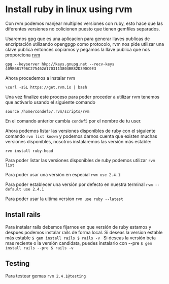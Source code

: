 # Install ruby in linux using rvm

Con rvm podemos manjear multiples versiones con ruby, esto hace que las diferentes versiones no colicionen puesto que 
tienen gemfiles separados.

Usaremos gpg que es una aplicacion para generar llaves publicas de encriptación utilizando opengpgp como protocolo, 
rvm nos pide utilizar una clave publica entonces copiamos y pegamos la llave publica que nos proporciona [rvm](http://rvm.io/rvm/install) 

`gpg --keyserver hkp://keys.gnupg.net --recv-keys 409B6B1796C275462A1703113804BB82D39DC0E3`

Ahora procedemos a instalar rvm

`\curl -sSL https://get.rvm.io | bash`

Una vez finalize este proceso para poder proceder a utilizar rvm tenemos que activarlo usando el siguiente comando
 
`source /home/condef5/.rvm/scripts/rvm`

En el comando anterior cambia `condef5` por el nombre de tu user.

Ahora podemos listar las versiones disponibles de ruby con el siguiente comando `rvm list known` y podemos darnos cuenta que existen
muchas versiones disponibles, nosotros instalaremos las versión más estable:

`rvm install ruby-head` 

Para poder listar las versiones disponibles de ruby podemos utilizar `rvm list` 

Para poder usar una versión en especial `rvm use 2.4.1`

Para poder establecer una versión por defecto en nuestra terminal `rvm --default use 2.4.1`

Para poder usar la ultima version `rvm use ruby --latest`

## Install rails

Para instalar rails debemos fijarnos en que versión de ruby estamos y despues podemos instalar rails de forma local.
Si deseas la version estable más estable 
``$ gem install rails
$ rails -v
``
Si deseas la versión beta mas reciente o la versión candidata, puedes instalarlo con --pre
``
$ gem install rails --pre
$ rails -v
``

## Testing

Para testear gemas
`rvm 2.4.1@testing`









